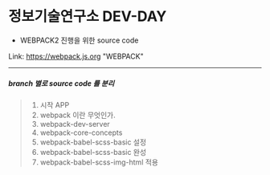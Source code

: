 정보기술연구소 DEV-DAY
=====================

* WEBPACK2 진행을 위한 source code

Link: https://webpack.js.org "WEBPACK"

- - -

##### branch 별로 source code 를 분리 

> 1. 시작 APP
> 2. webpack 이란 무엇인가.
> 3. webpack-dev-server 
> 4. webpack-core-concepts
> 5. webpack-babel-scss-basic 설정
> 5. webpack-babel-scss-basic 완성
> 6. webpack-babel-scss-img-html 적용





